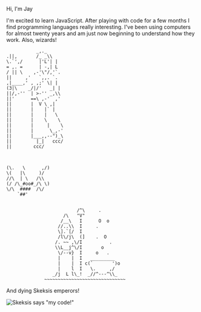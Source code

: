 Hi, I'm Jay

   I'm excited to learn JavaScript. After playing with code for a few months I find programming languages really interesting. I've been using computers for almost twenty years and am just now beginning to understand how they work. Also, wizards!
   
   ```
              _,._      
  .||,       /_ _\\     
 \.`',/      |'L'| |    
 = ,. =      | -,| L    
 / || \    ,-'\"/,'`.   
   ||     ,'   `,,. `.  
   ,|____,' , ,;' \| |  
  (3|\    _/|/'   _| |  
   ||/,-''  | >-'' _,\\ 
   ||'      ==\ ,-'  ,' 
   ||       |  V \ ,|   
   ||       |    |` |   
   ||       |    |   \  
   ||       |    \    \ 
   ||       |     |    \
   ||       |      \_,-'
   ||       |___,,--")_\
   ||         |_|   ccc/
   ||        ccc/  
   
   
   
   (\.   \      ,/)
  \(   |\     )/
  //\  | \   /\\
 (/ /\_#oo#_/\ \)
  \/\  ####  /\/
       `##'
  
                    
                             /^\     .
                        /\   "V"
                       /__\   I      O  o
                      //..\\  I     .
                      \].`[/  I
                      /l\/j\  (]    .  O
                     /. ~~ ,\/I          .
                     \\L__j^\/I       o
                      \/--v}  I     o   .
                      |    |  I   _________
                      |    |  I c(`       ')o
                      |    l  I   \.     ,/     
                    _/j  L l\_!  _//^---^\\_
                 ~~~~~~~~~~~~~~~~~~~~~~~~~~~~~~
  
   ```
And dying Skeksis emperors!  

![Skeksis says "my code!"](http://24.media.tumblr.com/de13b19d0c383a341023091cf5084a2d/tumblr_mlgclbUnoN1qemqg0o1_500.gif)
